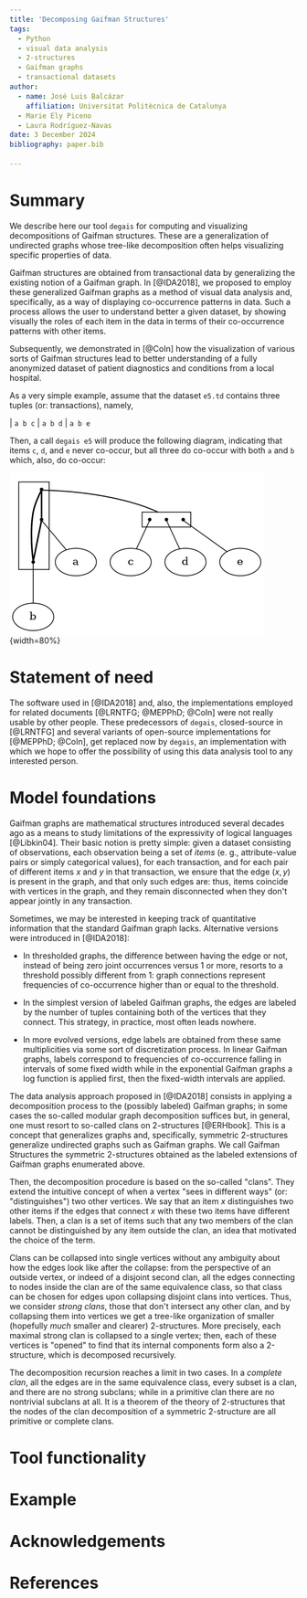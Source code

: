 ```yaml
---
title: 'Decomposing Gaifman Structures'
tags:
  - Python
  - visual data analysis
  - 2-structures
  - Gaifman graphs
  - transactional datasets
author:
  - name: José Luis Balcázar
    affiliation: Universitat Politècnica de Catalunya
  - Marie Ely Piceno
  - Laura Rodríguez-Navas
date: 3 December 2024
bibliography: paper.bib

---
```


# Summary

We describe here our tool `degais` for computing and visualizing
decompositions of Gaifman structures. These are a generalization of 
undirected graphs whose tree-like decomposition often helps visualizing 
specific properties of data.

Gaifman structures are obtained from transactional data by 
generalizing the existing notion of a Gaifman graph.
In [@IDA2018], we proposed to employ these generalized Gaifman graphs 
as a method of visual data analysis and, specifically, as a way of 
displaying co-occurrence patterns in data. Such a process allows
the user to understand better a given dataset, by showing visually
the roles of each item in the data in terms of their co-occurrence
patterns with other items.

Subsequently, we demonstrated in [@CoIn] how the visualization of
various sorts of Gaifman structures lead to better understanding
of a fully anonymized dataset of patient diagnostics and conditions 
from a local hospital.

As a very simple example, assume that the dataset `e5.td` 
contains three tuples (or: transactions), namely,

|    `a b c`
|    `a b d`
|    `a b e`

Then, a call `degais e5` will produce the following diagram, 
indicating that items `c`, `d`, and `e` never co-occur, but 
all three do co-occur with both `a` and `b` which, also, do co-occur:

![](e5_1.gv.png){width=80%}

# Statement of need

The software used in [@IDA2018] and, also, the implementations
employed for related documents [@LRNTFG; @MEPPhD; @CoIn] were not 
really usable by other people.
These predecessors of `degais`, closed-source in [@LRNTFG] and 
several variants of open-source implementations for [@MEPPhD; @CoIn],
get replaced now by `degais`, an implementation with which we hope
to offer the possibility of using this data analysis tool 
to any interested person.

# Model foundations

Gaifman graphs are mathematical structures introduced 
several decades ago as a means to study limitations 
of the expressivity of logical languages [@Libkin04].
Their basic notion is pretty simple:
given a dataset consisting of observations, each
observation being a set of _items_ (e. g., attribute-value 
pairs or simply categorical values), for each transaction, 
and for each pair of different items $x$ and $y$ in that 
transaction, we ensure that the edge $(x,y)$ is present
in the graph, and that only such edges are: thus, items
coincide with vertices in the graph, and they remain 
disconnected when they don't appear jointly in any transaction.

Sometimes, we may be interested in keeping track of 
quantitative information that the standard Gaifman graph lacks.
Alternative versions were introduced in [@IDA2018]:

- In thresholded graphs, the difference between having
the edge or not, instead of being zero joint occurrences 
versus 1 or more, resorts to a threshold possibly different from 1:
graph connections represent frequencies of co-occurrence higher than 
or equal to the threshold.

- In the simplest version of labeled Gaifman graphs, the edges are 
labeled by the number of tuples containing both of the vertices that 
they connect. This strategy, in practice, most often leads nowhere.

- In more evolved versions, edge labels are obtained from these same
multiplicities via some sort of discretization process. In linear 
Gaifman graphs, labels correspond to frequencies of co-occurrence 
falling in intervals of some fixed width while in the exponential 
Gaifman graphs a log function is applied first, then the fixed-width
intervals are applied.

The data analysis approach proposed in [@IDA2018] consists in applying
a decomposition process to the (possibly labeled) Gaifman graphs;
in some cases the so-called modular graph decomposition suffices 
but, in general, one must resort to so-called clans on 2-structures 
[@ERHbook]. This is a concept that generalizes graphs and, 
specifically, symmetric 2-structures generalize undirected graphs
such as Gaifman graphs. We call Gaifman Structures the symmetric
2-structures obtained as the labeled extensions of Gaifman graphs
enumerated above.

Then, the decomposition procedure is based on the so-called "clans".
They extend the intuitive concept of when a vertex "sees in different 
ways" (or: "distinguishes") two other vertices. We say that an item $x$ 
distinguishes two other items if the edges that connect $x$ with 
these two items have different labels. Then, a clan is a set of items 
such that any two members of the clan cannot be distinguished by any 
item outside the clan, an idea that motivated the choice of the term.

Clans can be collapsed into single vertices without any ambiguity 
about how the edges look like after the collapse: from the 
perspective of an outside vertex,
or indeed of a disjoint second clan, all the edges connecting
to nodes inside the clan are of the same equivalence class,
so that class can be chosen for edges upon collapsing
disjoint clans into vertices. Thus, we consider _strong clans_,
those that don't intersect any other clan, and by collapsing
them into vertices we get a tree-like organization of smaller
(hopefully _much_ smaller and clearer) 2-structures.
More precisely,
each maximal strong clan is collapsed to a single vertex;
then, each of these vertices is "opened" to find that its
internal components form also a 2-structure, 
which is decomposed recursively.

The decomposition recursion reaches a limit in two cases.
In a _complete clan_, all the edges are in the same equivalence class, 
every subset is a clan, and there are no strong subclans;
while in a primitive clan there are no nontrivial subclans at all.
It is a theorem of the theory of 2-structures that the nodes of the 
clan decomposition of a symmetric 2-structure 
are all primitive or complete clans. 

# Tool functionality

# Example

# Acknowledgements

# References



